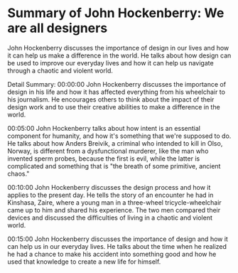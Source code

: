 # Summary of John Hockenberry: We are all designers

John Hockenberry discusses the importance of design in our lives and how it can help us make a difference in the world. He talks about how design can be used to improve our everyday lives and how it can help us navigate through a chaotic and violent world.

Detail Summary: 
00:00:00
John Hockenberry discusses the importance of design in his life and how it has affected everything from his wheelchair to his journalism. He encourages others to think about the impact of their design work and to use their creative abilities to make a difference in the world.

00:05:00
John Hockenberry talks about how intent is an essential component for humanity, and how it's something that we're supposed to do. He talks about how Anders Breivik, a criminal who intended to kill in Olso, Norway, is different from a dysfunctional murderer, like the man who invented sperm probes, because the first is evil, while the latter is complicated and something that is "the breath of some primitive, ancient chaos."

00:10:00
John Hockenberry discusses the design process and how it applies to the present day. He tells the story of an encounter he had in Kinshasa, Zaire, where a young man in a three-wheel tricycle-wheelchair came up to him and shared his experience. The two men compared their devices and discussed the difficulties of living in a chaotic and violent world.

00:15:00
John Hockenberry discusses the importance of design and how it can help us in our everyday lives. He talks about the time when he realized he had a chance to make his accident into something good and how he used that knowledge to create a new life for himself.

